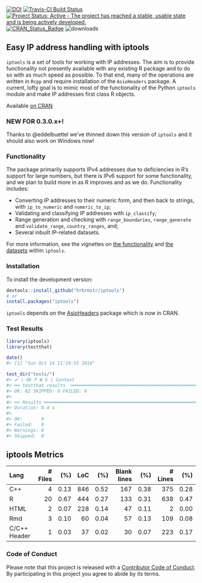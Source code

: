 
<!-- README.md is generated from README.Rmd. Please edit that file -->

[![DOI](https://zenodo.org/badge/doi/10.5281/zenodo.44526.svg)](https://zenodo.org/record/44526)
[![Travis-CI Build
Status](https://travis-ci.org/hrbrmstr/iptools.svg?branch=master)](https://travis-ci.org/hrbrmstr/iptools)
[![Project Status: Active - The project has reached a stable, usable
state and is being actively
developed.](http://www.repostatus.org/badges/0.1.0/active.svg)](http://www.repostatus.org/#active)
[![CRAN\_Status\_Badge](http://www.r-pkg.org/badges/version/iptools)](http://cran.r-project.org/web/packages/iptools)
![downloads](http://cranlogs.r-pkg.org/badges/grand-total/iptools)

## Easy IP address handling with iptools

`iptools` is a set of tools for working with IP addresses. The aim is to
provide functionality not presently available with any existing R
package and to do so with as much speed as possible. To that end, many
of the operations are written in `Rcpp` and require installation of the
`AsioHeaders` package. A current, lofty goal is to mimic most of the
functionality of the Python `iptools` module and make IP addresses first
class R objects.

Available [on CRAN](http://cran.r-project.org/web/packages/iptools/)

### NEW FOR 0.3.0.x+\!

Thanks to @eddelbuettel we’ve thinned down this version of `iptools` and
it should also work on Windows now\!

### Functionality

The package primarily supports IPv4 addresses due to deficiencies in R’s
support for large numbers, but there is IPv6 support for some
functionality, and we plan to build more in as R improves and as we do.
Functionality includes:

  - Converting IP addresses to their numeric form, and then back to
    strings, with `ip_to_numeric` and `numeric_to_ip`;
  - Validating and classifying IP addresses with `ip_classify`;
  - Range generation and checking with `range_boundaries`,
    `range_generate` and `validate_range`, `country_ranges`, and;
  - Several inbuilt IP-related datasets.

For more information, see the vignettes on [the
functionality](https://github.com/hrbrmstr/iptools/blob/master/vignettes/introduction_to_iptools.Rmd)
and [the
datasets](https://github.com/hrbrmstr/iptools/blob/master/vignettes/iptools_datasets.Rmd)
within `iptools`.

### Installation

To install the development version:

``` r
devtools::install_github("hrbrmstr/iptools")
# or
install.packages("iptools")
```

`iptools` depends on the
[AsioHeaders](https://github.com/eddelbuettel/asioheaders) package which
is now in CRAN.

### Test Results

``` r
library(iptools)
library(testthat)

date()
#> [1] "Sun Oct 14 11:29:55 2018"

test_dir("tests/")
#> ✔ | OK F W S | Context
#> ══ testthat results  ══════════════════════════════════════════════════════
#> OK: 82 SKIPPED: 0 FAILED: 0
#> 
#> ══ Results ════════════════════════════════════════════════════════════════
#> Duration: 0.4 s
#> 
#> OK:       0
#> Failed:   0
#> Warnings: 0
#> Skipped:  0
```

## iptools Metrics

| Lang         | \# Files |  (%) | LoC |  (%) | Blank lines |  (%) | \# Lines |  (%) |
| :----------- | -------: | ---: | --: | ---: | ----------: | ---: | -------: | ---: |
| C++          |        4 | 0.13 | 846 | 0.52 |         167 | 0.38 |      375 | 0.28 |
| R            |       20 | 0.67 | 444 | 0.27 |         133 | 0.31 |      638 | 0.47 |
| HTML         |        2 | 0.07 | 228 | 0.14 |          47 | 0.11 |        2 | 0.00 |
| Rmd          |        3 | 0.10 |  60 | 0.04 |          57 | 0.13 |      109 | 0.08 |
| C/C++ Header |        1 | 0.03 |  37 | 0.02 |          30 | 0.07 |      223 | 0.17 |

### Code of Conduct

Please note that this project is released with a [Contributor Code of
Conduct](CONDUCT.md). By participating in this project you agree to
abide by its terms.
